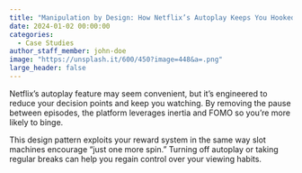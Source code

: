 ```yaml
---
title: "Manipulation by Design: How Netflix’s Autoplay Keeps You Hooked"
date: 2024-01-02 00:00:00
categories:
  - Case Studies
author_staff_member: john-doe
image: "https://unsplash.it/600/450?image=448&a=.png"
large_header: false
---
```


Netflix’s autoplay feature may seem convenient, but it’s engineered to reduce your decision points and keep you watching. By removing the pause between episodes, the platform leverages inertia and FOMO so you’re more likely to binge.

This design pattern exploits your reward system in the same way slot machines encourage “just one more spin.” Turning off autoplay or taking regular breaks can help you regain control over your viewing habits.
